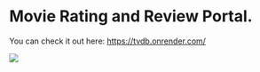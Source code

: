 # Movie Rating and Review Portal.

You can check it out here: https://tvdb.onrender.com/

<img src = "https://github.com/subham2107/review-portal/blob/master/tvdb.gif">
